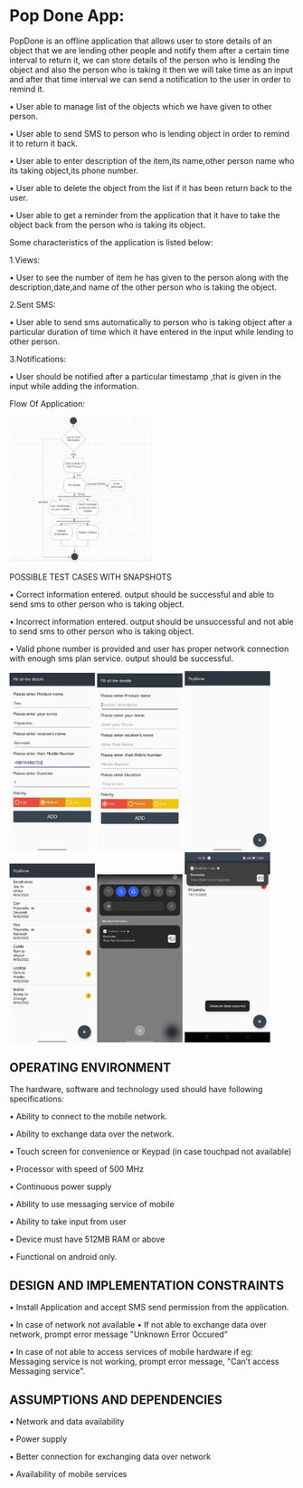 # Pop Done App:

PopDone is an offline application that allows user to store details of an object that we are lending other people and notify them after a certain time interval to return it, we can store details of the person who is lending the object and also the person who is taking it then we will take time as an input and after that time interval we can send a notification to the user in order to remind it.

• User able to manage list of the objects which we have given to other person.

• User able to send SMS to person who is lending object in order to remind it to return it back.
 
• User able to enter description of the item,its name,other person name who its taking object,its phone number.

• User able to delete the object from the list if it has been return back to the user.

• User able to get a reminder from the application that it have to take the object back from the person who is taking its object.

 Some characteristics of the application is listed below:

1.Views:

• User to see the number of item he has given to the person along with the description,date,and name of the other person who is taking the object.

2.Sent SMS:

• User able to send sms automatically to person who is taking object after a particular duration of time which it have entered in the input while lending to other person.

3.Notifications:

• User should be notified after a particular timestamp ,that is given in the input while adding the information.

Flow Of Application:

 <img width="50%" src="screenshots/1.png" />
 
  POSSIBLE TEST CASES WITH SNAPSHOTS

• Correct information entered. output should be successful and able to send sms to other person who is taking object.

• Incorrect information entered. output should be unsuccessful and not able to send sms to other person who is taking object.

• Valid phone number is provided and user has proper network connection with enough sms plan service. output should be successful.

  <img width="30%" src="screenshots/2.png" />
   <img width="30%" src="screenshots/3.png" />
    <img width="30%" src="screenshots/4.png" />
     <img width="30%" src="screenshots/5.png" />
      <img width="30%" src="screenshots/6.png" />
       <img width="30%" src="screenshots/7.png" />


OPERATING ENVIRONMENT
-----------

The hardware, software and technology used should have following specifications:

• Ability to connect to the mobile network.

• Ability to exchange data over the network.

• Touch screen for convenience or Keypad (in case touchpad not available)

• Processor with speed of 500 MHz

• Continuous power supply

• Ability to use messaging service of mobile

• Ability to take input from user

• Device must have 512MB RAM or above

• Functional on android only.

DESIGN AND IMPLEMENTATION CONSTRAINTS
-----------

• Install Application and accept SMS send permission from the application.

• In case of network not available • If not able to exchange data over network, prompt
error message "Unknown Error Occured”

• In case of not able to access services of mobile hardware
if eg: Messaging service is not working, prompt error message, "Can’t access Messaging service".

ASSUMPTIONS AND DEPENDENCIES
-----------

• Network and data availability

• Power supply

• Better connection for exchanging data over network

• Availability of mobile services


